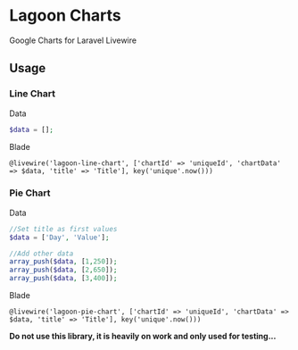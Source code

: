 # Lagoon Charts
Google Charts for Laravel Livewire


## Usage

### Line Chart

Data
```php
$data = [];
```

Blade
```
@livewire('lagoon-line-chart', ['chartId' => 'uniqueId', 'chartData' => $data, 'title' => 'Title'], key('unique'.now()))
```


### Pie Chart

Data
```php
//Set title as first values
$data = ['Day', 'Value'];

//Add other data
array_push($data, [1,250]);
array_push($data, [2,650]);
array_push($data, [3,400]);
```

Blade
```
@livewire('lagoon-pie-chart', ['chartId' => 'uniqueId', 'chartData' => $data, 'title' => 'Title'], key('unique'.now()))
```

**Do not use this library, it is heavily on work and only used for testing...**